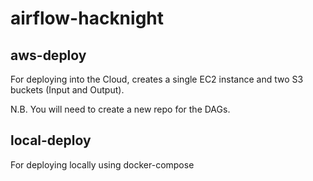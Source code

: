 # airflow-hacknight

## aws-deploy

For deploying into the Cloud, creates a single EC2 instance and two S3 buckets (Input and Output).

N.B. You will need to create a new repo for the DAGs.

## local-deploy

For deploying locally using docker-compose
